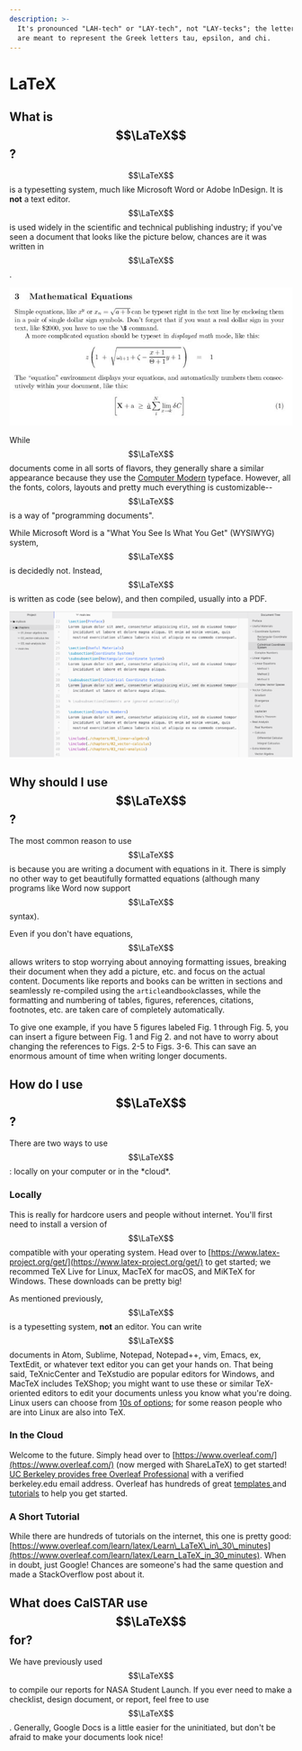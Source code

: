 ```yaml
---
description: >-
  It's pronounced "LAH-tech" or "LAY-tech", not "LAY-tecks"; the letters in TeX
  are meant to represent the Greek letters tau, epsilon, and chi.
---
```


# LaTeX

## What is $$\LaTeX$$?

$$\LaTeX$$ is a typesetting system, much like Microsoft Word or Adobe InDesign. It is **not** a text editor.$$\LaTeX$$ is used widely in the scientific and technical publishing industry; if you've seen a document that looks like the picture below, chances are it was written in $$\LaTeX$$.

![A very common look and feel for a LaTeX document](../../.gitbook/assets/latexexample8.jpg)

While $$\LaTeX$$documents come in all sorts of flavors, they generally share a similar appearance because they use the [Computer Modern](https://en.wikipedia.org/wiki/Computer_Modern) typeface. However, all the fonts, colors, layouts and pretty much everything is customizable--$$\LaTeX$$is a way of "programming documents".

While Microsoft Word is a "What You See Is What You Get" \(WYSIWYG\) system, $$\LaTeX$$is decidedly not. Instead, $$\LaTeX$$is written as code \(see below\), and then compiled, usually into a PDF.

![LaTeX document open in Atom, a text editor](../../.gitbook/assets/latex-tree-screenshot.png)

## Why should I use $$\LaTeX$$?

The most common reason to use $$\LaTeX$$is because you are writing a document with equations in it. There is simply no other way to get beautifully formatted equations \(although many programs like Word now support $$\LaTeX$$syntax\).

Even if you don't have equations, $$\LaTeX$$allows writers to stop worrying about annoying formatting issues, breaking their document when they add a picture, etc. and focus on the actual content. Documents like reports and books can be written in sections and seamlessly re-compiled using the `article`and`book`classes, while the formatting and numbering of tables, figures, references, citations, footnotes, etc. are taken care of completely automatically. 

To give one example, if you have 5 figures labeled Fig. 1 through Fig. 5, you can insert a figure between Fig. 1 and Fig 2. and not have to worry about changing the references to Figs. 2-5 to Figs. 3-6. This can save an enormous amount of time when writing longer documents.

## How do I use $$\LaTeX$$?

There are two ways to use $$\LaTeX$$: locally on your computer or in the \*cloud\*.

### Locally

This is really for hardcore users and people without internet. You'll first need to install a version of $$\LaTeX$$compatible with your operating system. Head over to [https://www.latex-project.org/get/](https://www.latex-project.org/get/) to get started; we recommed TeX Live for Linux, MacTeX for macOS, and MiKTeX for Windows. These downloads can be pretty big!

As mentioned previously, $$\LaTeX$$is a typesetting system, **not** an editor. You can write $$\LaTeX$$documents in Atom, Sublime, Notepad, Notepad++, vim, Emacs, ex, TextEdit, or whatever text editor you can get your hands on. That being said, TeXnicCenter and TeXstudio are popular editors for Windows, and MacTeX includes TeXShop; you might want to use these or similar TeX-oriented editors to edit your documents unless you know what you're doing. Linux users can choose from [10s of options](https://www.ubuntupit.com/best-latex-editor-top-33-reviewed-for-linux-nerds/); for some reason people who are into Linux are also into TeX.

### In the Cloud

Welcome to the future. Simply head over to [https://www.overleaf.com/](https://www.overleaf.com/) \(now merged with ShareLaTeX\) to get started! [UC Berkeley provides free Overleaf Professional](https://www.overleaf.com/edu/berkeley) with a verified berkeley.edu email address. Overleaf has hundreds of great [templates ](https://www.overleaf.com/latex/templates)and [tutorials](https://www.overleaf.com/learn) to help you get started.

### A Short Tutorial

While there are hundreds of tutorials on the internet, this one is pretty good: [https://www.overleaf.com/learn/latex/Learn\_LaTeX\_in\_30\_minutes](https://www.overleaf.com/learn/latex/Learn_LaTeX_in_30_minutes). When in doubt, just Google! Chances are someone's had the same question and made a StackOverflow post about it.

## What does CalSTAR use $$\LaTeX$$ for?

We have previously used $$\LaTeX$$to compile our reports for NASA Student Launch. If you ever need to make a checklist, design document, or report, feel free to use $$\LaTeX$$. Generally, Google Docs is a little easier for the uninitiated, but don't be afraid to make your documents look nice!




